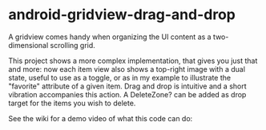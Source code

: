 # android-gridview-drag-and-drop
A gridview comes handy when organizing the UI content as a two-dimensional scrolling grid. 

This project shows a more complex implementation, that gives you just that and more: now each item view also shows a top-right image with a dual state, useful to use as a toggle, or as in my example to illustrate the "favorite" attribute of a given item. Drag and drop is intuitive and a short vibration accompanies this action. A DeleteZone? can be added as drop target for the items you wish to delete. 

See the wiki for  a demo video of what this code can do: 
